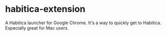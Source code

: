 # habitica-extension
A Habitica launcher for Google Chrome. It's a way to quickly get to Habitica. Especially great for Mac users.
